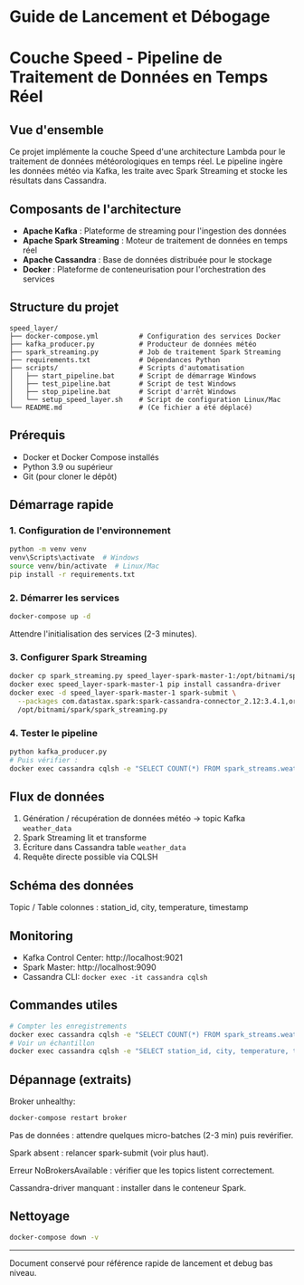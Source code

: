 # Guide de Lancement et Débogage
# Couche Speed - Pipeline de Traitement de Données en Temps Réel

## Vue d'ensemble

Ce projet implémente la couche Speed d'une architecture Lambda pour le traitement de données météorologiques en temps réel. Le pipeline ingère les données météo via Kafka, les traite avec Spark Streaming et stocke les résultats dans Cassandra.

## Composants de l'architecture

- **Apache Kafka** : Plateforme de streaming pour l'ingestion des données
- **Apache Spark Streaming** : Moteur de traitement de données en temps réel
- **Apache Cassandra** : Base de données distribuée pour le stockage
- **Docker** : Plateforme de conteneurisation pour l'orchestration des services

## Structure du projet

```
speed_layer/
├── docker-compose.yml          # Configuration des services Docker
├── kafka_producer.py           # Producteur de données météo
├── spark_streaming.py          # Job de traitement Spark Streaming
├── requirements.txt            # Dépendances Python
├── scripts/                    # Scripts d'automatisation
│   ├── start_pipeline.bat      # Script de démarrage Windows
│   ├── test_pipeline.bat       # Script de test Windows
│   ├── stop_pipeline.bat       # Script d'arrêt Windows
│   └── setup_speed_layer.sh    # Script de configuration Linux/Mac
└── README.md                   # (Ce fichier a été déplacé)
```

## Prérequis

- Docker et Docker Compose installés
- Python 3.9 ou supérieur
- Git (pour cloner le dépôt)

## Démarrage rapide

### 1. Configuration de l'environnement

```bash
python -m venv venv
venv\Scripts\activate  # Windows
source venv/bin/activate  # Linux/Mac
pip install -r requirements.txt
```

### 2. Démarrer les services

```bash
docker-compose up -d
```
Attendre l'initialisation des services (2-3 minutes).

### 3. Configurer Spark Streaming

```bash
docker cp spark_streaming.py speed_layer-spark-master-1:/opt/bitnami/spark/
docker exec speed_layer-spark-master-1 pip install cassandra-driver
docker exec -d speed_layer-spark-master-1 spark-submit \
  --packages com.datastax.spark:spark-cassandra-connector_2.12:3.4.1,org.apache.spark:spark-sql-kafka-0-10_2.12:3.4.1 \
  /opt/bitnami/spark/spark_streaming.py
```

### 4. Tester le pipeline

```bash
python kafka_producer.py
# Puis vérifier :
docker exec cassandra cqlsh -e "SELECT COUNT(*) FROM spark_streams.weather_data;"
```

## Flux de données

1. Génération / récupération de données météo → topic Kafka `weather_data`
2. Spark Streaming lit et transforme
3. Écriture dans Cassandra table `weather_data`
4. Requête directe possible via CQLSH

## Schéma des données

Topic / Table colonnes : station_id, city, temperature, timestamp

## Monitoring

- Kafka Control Center: http://localhost:9021
- Spark Master: http://localhost:9090
- Cassandra CLI: `docker exec -it cassandra cqlsh`

## Commandes utiles

```bash
# Compter les enregistrements
docker exec cassandra cqlsh -e "SELECT COUNT(*) FROM spark_streams.weather_data;"
# Voir un échantillon
docker exec cassandra cqlsh -e "SELECT station_id, city, temperature, timestamp FROM spark_streams.weather_data LIMIT 10;"
```

## Dépannage (extraits)

Broker unhealthy:
```bash
docker-compose restart broker
```
Pas de données : attendre quelques micro-batches (2-3 min) puis revérifier.

Spark absent : relancer spark-submit (voir plus haut).

Erreur NoBrokersAvailable : vérifier que les topics listent correctement.

Cassandra-driver manquant : installer dans le conteneur Spark.

## Nettoyage

```bash
docker-compose down -v
```

---
Document conservé pour référence rapide de lancement et debug bas niveau.
